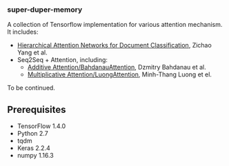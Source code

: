 ### super-duper-memory

A collection of Tensorflow implementation for various attention mechanism.
It includes:
- [Hierarchical Attention Networks for Document Classification](http://www.aclweb.org/anthology/N16-1174), Zichao Yang et al. 
- Seq2Seq + Attention, including: 
  - [Additive Attention/BahdanauAttention](https://arxiv.org/abs/1409.0473), Dzmitry Bahdanau et al.
  - [Multiplicative Attention/LuongAttention](https://arxiv.org/abs/1508.04025), Minh-Thang Luong et el. 
 
To be continued.

## Prerequisites
 - TensorFlow 1.4.0
 - Python 2.7
 - tqdm
 - Keras 2.2.4
 - numpy 1.16.3


